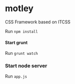 # motley
CSS Framework based on ITCSS
 
 Run `npm install`
 #### Start grunt 
 Run `grunt watch`
 ###  Start node server
 Run `app.js`
 
